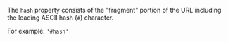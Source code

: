 
The `hash` property consists of the "fragment" portion of the URL including
the leading ASCII hash (`#`) character.

For example: `'#hash'`

